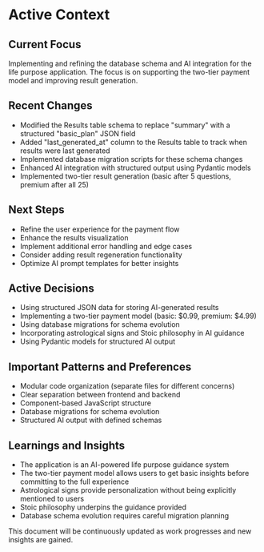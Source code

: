 # Active Context

## Current Focus
Implementing and refining the database schema and AI integration for the life purpose application. The focus is on supporting the two-tier payment model and improving result generation.

## Recent Changes
- Modified the Results table schema to replace "summary" with a structured "basic_plan" JSON field
- Added "last_generated_at" column to the Results table to track when results were last generated
- Implemented database migration scripts for these schema changes
- Enhanced AI integration with structured output using Pydantic models
- Implemented two-tier result generation (basic after 5 questions, premium after all 25)

## Next Steps
- Refine the user experience for the payment flow
- Enhance the results visualization
- Implement additional error handling and edge cases
- Consider adding result regeneration functionality
- Optimize AI prompt templates for better insights

## Active Decisions
- Using structured JSON data for storing AI-generated results
- Implementing a two-tier payment model (basic: $0.99, premium: $4.99)
- Using database migrations for schema evolution
- Incorporating astrological signs and Stoic philosophy in AI guidance
- Using Pydantic models for structured AI output

## Important Patterns and Preferences
- Modular code organization (separate files for different concerns)
- Clear separation between frontend and backend
- Component-based JavaScript structure
- Database migrations for schema evolution
- Structured AI output with defined schemas

## Learnings and Insights
- The application is an AI-powered life purpose guidance system
- The two-tier payment model allows users to get basic insights before committing to the full experience
- Astrological signs provide personalization without being explicitly mentioned to users
- Stoic philosophy underpins the guidance provided
- Database schema evolution requires careful migration planning

This document will be continuously updated as work progresses and new insights are gained.
